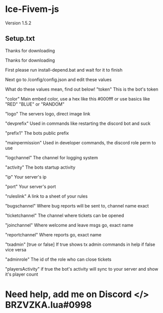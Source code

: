 # Ice-Fivem-js
Version 1.5.2 
## Setup.txt
Thanks for downloading

Thanks for downloading

First please run install-depend.bat and wait for it to finish

Next go to /config/config.json and edit these values

What do these values mean, find out below!
"token" This is the bot's token

"color" Main embed color, use a hex like this #000fff or use basics like "RED" "BLUE" or "RANDOM"

"logo" The servers logo, direct image link

"devprefix" Used in commands like restarting the discord bot and suck

"prefix1" The bots public prefix

"mainpermission" Used in developer commands, the discord role perm to use 

"logchannel" The channel for logging system

"activity" The bots startup activity

"ip" Your server's ip 

"port" Your server's port

"ruleslink" A link to a sheet of your rules

"bugschannel" Where bug reports will be sent to, channel name exact

"ticketchannel" The channel where tickets can be opened

"joinchannel" Where welcome and leave msgs go, exact name

"reportchannel" Where reports go, exact name

"txadmin" [true or false] If true shows tx admin commands in help if false vice versa

"adminrole" The id of the role who can close tickets 

"playersActivity" if true the bot's activity will sync to your server and show it's player count
# Need help, add me on Discord </> BRZVZKA.lua#0998
